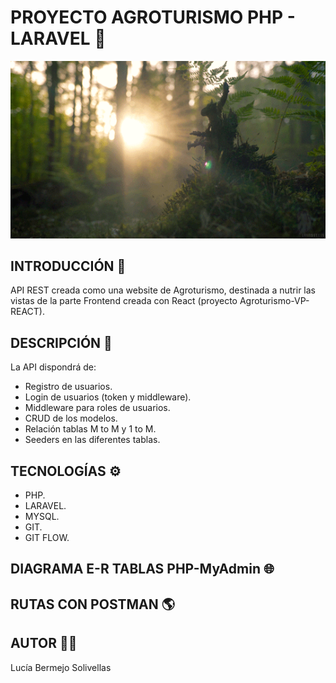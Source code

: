 # PROYECTO AGROTURISMO PHP - LARAVEL :wave:

![Screenshot](public/naturaleza.gif)

## INTRODUCCIÓN :open_book:

API REST creada como una website de Agroturismo, destinada a nutrir las vistas de la parte Frontend creada con React (proyecto Agroturismo-VP-REACT). 

## DESCRIPCIÓN :open_book:

La API dispondrá de:

* Registro de usuarios.
* Login de usuarios (token y middleware).
* Middleware para roles de usuarios.
* CRUD de los modelos.
* Relación tablas M to M y 1 to M.
* Seeders en las diferentes tablas.

## TECNOLOGÍAS :gear:

* PHP.
* LARAVEL.
* MYSQL.
* GIT.
* GIT FLOW.

## DIAGRAMA E-R TABLAS PHP-MyAdmin :globe_with_meridians:



## RUTAS CON POSTMAN :earth_americas:



## AUTOR :woman_technologist:

Lucía Bermejo Solivellas